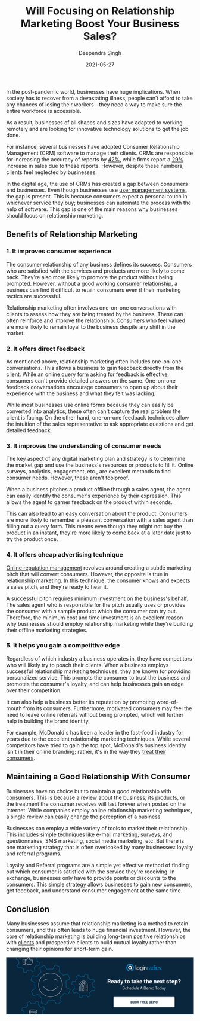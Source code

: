 ﻿---
title: "Will Focusing on Relationship Marketing Boost Your Business Sales?"
date: "2021-05-27"
coverImage: "customer-relationship-for-business.jpg"
category: ["loginradius"]
featured: false 
author: "Deependra Singh"
description: "In today’s business world, maintaining a strong, healthy relationship with consumers is pivotal. The fact remains that the internet is a permanent record and consumers do not forget. No matter how hard online marketers work to tweak their brand and build relationships with consumers online, one bad review can completely ruin it."
metadescription: "Focusing on relationship marketing can help improve a consumer's perception of a business and build long-term loyalty. Read this article to understand how."
metatitle: "How will relationship marketing help your business growth"
---

In the post-pandemic world, businesses have huge implications. When society has to recover from a devastating illness, people can’t afford to take any chances of losing their workers—they need a way to make sure the entire workforce is accessible.

 As a result, businesses of all shapes and sizes have adapted to working remotely and are looking for innovative technology solutions to get the job done.

For instance, several businesses have adopted Consumer Relationship Management (CRM) software to manage their clients. CRMs are responsible for increasing the accuracy of reports by [42%,](https://review42.com/resources/crm-statistics/) while firms report a [29%](https://review42.com/resources/crm-statistics/) increase in sales due to these reports. However, despite these numbers, clients feel neglected by businesses.

  

In the digital age, the use of CRMs has created a gap between consumers and businesses. Even though businesses use [user management systems](https://www.loginradius.com/blog/identity/2021/03/What-is-User-Management/), the gap is present. This is because consumers expect a personal touch in whichever service they buy; businesses can automate the process with the help of software. This gap is one of the main reasons why businesses should focus on relationship marketing.

  

## Benefits of Relationship Marketing

### 1. It improves consumer experience

  

The consumer relationship of any business defines its success. Consumers who are satisfied with the services and products are more likely to come back. They're also more likely to promote the product without being prompted. However, without a [good working consumer relationship](https://www.loginradius.com/blog/fuel/2021/02/customer-relationship-business/), a business can find it difficult to retain consumers even if their marketing tactics are successful.

  

Relationship marketing often involves one-on-one conversations with clients to assess how they are being treated by the business. These can often reinforce and improve the relationship. Consumers who feel valued are more likely to remain loyal to the business despite any shift in the market.

### 2. It offers direct feedback

  

As mentioned above, relationship marketing often includes one-on-one conversations. This allows a business to gain feedback directly from the client. While an online query form asking for feedback is effective, consumers can't provide detailed answers on the same. One-on-one feedback conversations encourage consumers to open up about their experience with the business and what they felt was lacking.

  

While most businesses use online forms because they can easily be converted into analytics, these often can't capture the real problem the client is facing. On the other hand, one-on-one feedback techniques allow the intuition of the sales representative to ask appropriate questions and get detailed feedback.

### 3. It improves the understanding of consumer needs

  

The key aspect of any digital marketing plan and strategy is to determine the market gap and use the business's resources or products to fill it. Online surveys, analytics, engagement, etc., are excellent methods to find consumer needs. However, these aren't foolproof.

  

When a business pitches a product offline through a sales agent, the agent can easily identify the consumer's experience by their expression. This allows the agent to garner feedback on the product within seconds.

  

This can also lead to an easy conversation about the product. Consumers are more likely to remember a pleasant conversation with a sales agent than filling out a query form. This means even though they might not buy the product in an instant, they're more likely to come back at a later date just to try the product once.

### 4. It offers cheap advertising technique

  

[Online reputation management](https://www.loginradius.com/blog/fuel/2021/04/a-brief-guide-to-online-reputation-management/) revolves around creating a subtle marketing pitch that will convert consumers. However, the opposite is true in relationship marketing. In this technique, the consumer knows and expects a sales pitch, and they're ready to hear it.

  

A successful pitch requires minimum investment on the business's behalf. The sales agent who is responsible for the pitch usually uses or provides the consumer with a sample product which the consumer can try out. Therefore, the minimum cost and time investment is an excellent reason why businesses should employ relationship marketing while they're building their offline marketing strategies.

### 5. It helps you gain a competitive edge

  

Regardless of which industry a business operates in, they have competitors who will likely try to poach their clients. When a business employs successful relationship marketing  techniques, they are known for providing personalized service. This prompts the consumer to trust the business and promotes the consumer's loyalty, and can help businesses gain an edge over their competition.

  

It can also help a business better its reputation by promoting word-of-mouth from its consumers. Furthermore, motivated consumers may feel the need to leave online referrals without being prompted, which will further help in building the brand identity.

  

For example, McDonald's has been a leader in the fast-food industry for years due to the excellent relationship marketing techniques. While several competitors have tried to gain the top spot, McDonald's business identity isn't in their online branding; rather, it's in the way they [treat their consumers](https://postfunnel.com/mcdonalds-marketing-strategy-staying-transparent-while-under-fire/).

  

## Maintaining a Good Relationship With Consumer

  

Businesses have no choice but to maintain a good relationship with consumers. This is because a review about the business, its products, or the treatment the consumer receives will last forever when posted on the internet. While companies employ online  relationship marketing  techniques, a single review can easily change the perception of a business.

  

Businesses can employ a wide variety of tools to market their relationship. This includes simple techniques like e-mail marketing, surveys, and questionnaires, SMS marketing, social media marketing, etc. But there is one marketing strategy that is often overlooked by many businesses: loyalty and referral programs.

 Loyalty and Referral programs are a simple yet effective method of finding out which consumer is satisfied with the service they're receiving. In exchange, businesses only have to provide points or discounts to the consumers. This simple strategy allows businesses to gain new consumers, get feedback, and understand consumer engagement at the same time.

  

## Conclusion

Many businesses assume that relationship marketing is a method to retain consumers, and this often leads to huge financial investment. However, the core of relationship marketing is building long-term positive relationships with [clients](https://www.loginradius.com/customers/) and prospective clients to build mutual loyalty rather than changing their opinions for short-term gain.

[![book-a-demo-Consultation](../../assets/book-a-demo-loginradius.png)](https://www.loginradius.com/book-a-demo/)